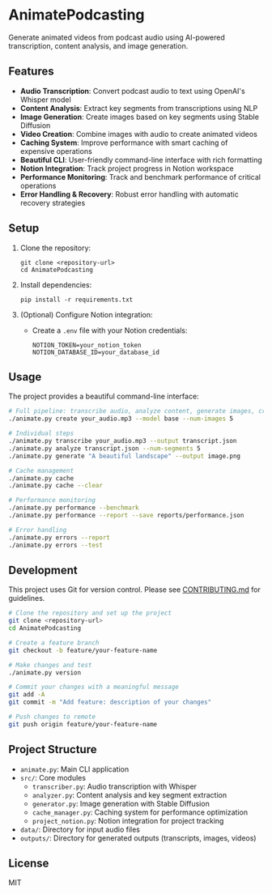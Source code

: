 # AnimatePodcasting

Generate animated videos from podcast audio using AI-powered transcription, content analysis, and image generation.

## Features

- **Audio Transcription**: Convert podcast audio to text using OpenAI's Whisper model
- **Content Analysis**: Extract key segments from transcriptions using NLP
- **Image Generation**: Create images based on key segments using Stable Diffusion
- **Video Creation**: Combine images with audio to create animated videos
- **Caching System**: Improve performance with smart caching of expensive operations
- **Beautiful CLI**: User-friendly command-line interface with rich formatting
- **Notion Integration**: Track project progress in Notion workspace
- **Performance Monitoring**: Track and benchmark performance of critical operations
- **Error Handling & Recovery**: Robust error handling with automatic recovery strategies

## Setup

1. Clone the repository:
   ```
   git clone <repository-url>
   cd AnimatePodcasting
   ```

2. Install dependencies:
   ```
   pip install -r requirements.txt
   ```

3. (Optional) Configure Notion integration:
   - Create a `.env` file with your Notion credentials:
     ```
     NOTION_TOKEN=your_notion_token
     NOTION_DATABASE_ID=your_database_id
     ```

## Usage

The project provides a beautiful command-line interface:

```bash
# Full pipeline: transcribe audio, analyze content, generate images, create video
./animate.py create your_audio.mp3 --model base --num-images 5

# Individual steps
./animate.py transcribe your_audio.mp3 --output transcript.json
./animate.py analyze transcript.json --num-segments 5
./animate.py generate "A beautiful landscape" --output image.png

# Cache management
./animate.py cache
./animate.py cache --clear

# Performance monitoring
./animate.py performance --benchmark
./animate.py performance --report --save reports/performance.json

# Error handling
./animate.py errors --report
./animate.py errors --test
```

## Development

This project uses Git for version control. Please see [CONTRIBUTING.md](CONTRIBUTING.md) for guidelines.

```bash
# Clone the repository and set up the project
git clone <repository-url>
cd AnimatePodcasting

# Create a feature branch
git checkout -b feature/your-feature-name

# Make changes and test
./animate.py version

# Commit your changes with a meaningful message
git add -A
git commit -m "Add feature: description of your changes"

# Push changes to remote
git push origin feature/your-feature-name
```

## Project Structure

- `animate.py`: Main CLI application
- `src/`: Core modules
  - `transcriber.py`: Audio transcription with Whisper
  - `analyzer.py`: Content analysis and key segment extraction
  - `generator.py`: Image generation with Stable Diffusion
  - `cache_manager.py`: Caching system for performance optimization
  - `project_notion.py`: Notion integration for project tracking
- `data/`: Directory for input audio files
- `outputs/`: Directory for generated outputs (transcripts, images, videos)

## License

MIT
